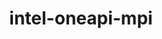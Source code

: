 ---
title: "intel-oneapi-mpi"
layout: cache
categories: [package, develop]
meta: {"versions": ["2021.14.0", "2021.14.1"], "compilers": ["gcc@=12.4.0", "oneapi@=2024.1.0", "oneapi@=2024.2.1"], "oss": ["amzn2", "ubuntu22.04"], "platforms": ["linux"], "targets": ["x86_64_v3", "x86_64_v4"], "stacks": ["aws-pcluster-x86_64_v4", "e4s-oneapi", "root"], "num_specs": 15, "num_specs_by_stack": {"root": 15, "aws-pcluster-x86_64_v4": 12, "e4s-oneapi": 3}}
spec_details: [{"hash": "5g5jm4krjru5yb4zjyecupwpwkzb4snt", "compiler": "gcc@=12.4.0", "versions": ["2021.14.0"], "os": "amzn2", "platform": "linux", "target": "x86_64_v3", "variants": ["build_system=generic", "~classic-names", "+envmods", "+external-libfabric", "+generic-names", "~ilp64"], "stacks": ["root", "aws-pcluster-x86_64_v4"], "size": "-", "tarball": "https://binaries.spack.io/develop/build_cache/linux-amzn2-x86_64_v3/gcc-12.4.0/intel-oneapi-mpi-2021.14.0/linux-amzn2-x86_64_v3-gcc-12.4.0-intel-oneapi-mpi-2021.14.0-5g5jm4krjru5yb4zjyecupwpwkzb4snt.spack"}, {"hash": "tgscj3fhum4bgfllf36sf2sipo7sxszw", "compiler": "gcc@=12.4.0", "versions": ["2021.14.0"], "os": "amzn2", "platform": "linux", "target": "x86_64_v3", "variants": ["build_system=generic", "~classic-names", "+envmods", "+external-libfabric", "+generic-names", "~ilp64"], "stacks": ["root", "aws-pcluster-x86_64_v4"], "size": "-", "tarball": "https://binaries.spack.io/develop/build_cache/linux-amzn2-x86_64_v3/gcc-12.4.0/intel-oneapi-mpi-2021.14.0/linux-amzn2-x86_64_v3-gcc-12.4.0-intel-oneapi-mpi-2021.14.0-tgscj3fhum4bgfllf36sf2sipo7sxszw.spack"}, {"hash": "m2n6mh7mxrwm75w3imk2dnjxykcj4pso", "compiler": "gcc@=12.4.0", "versions": ["2021.14.1"], "os": "amzn2", "platform": "linux", "target": "x86_64_v3", "variants": ["build_system=generic", "~classic-names", "+envmods", "+external-libfabric", "+generic-names", "~ilp64"], "stacks": ["root", "aws-pcluster-x86_64_v4"], "size": "-", "tarball": "https://binaries.spack.io/develop/build_cache/linux-amzn2-x86_64_v3/gcc-12.4.0/intel-oneapi-mpi-2021.14.1/linux-amzn2-x86_64_v3-gcc-12.4.0-intel-oneapi-mpi-2021.14.1-m2n6mh7mxrwm75w3imk2dnjxykcj4pso.spack"}, {"hash": "xh5epdie2z5cx3idkcsq4akam7vjxjyp", "compiler": "oneapi@=2024.1.0", "versions": ["2021.14.0"], "os": "amzn2", "platform": "linux", "target": "x86_64_v3", "variants": ["build_system=generic", "~classic-names", "+envmods", "+external-libfabric", "+generic-names", "~ilp64"], "stacks": ["root", "aws-pcluster-x86_64_v4"], "size": "-", "tarball": "https://binaries.spack.io/develop/build_cache/linux-amzn2-x86_64_v3/oneapi-2024.1.0/intel-oneapi-mpi-2021.14.0/linux-amzn2-x86_64_v3-oneapi-2024.1.0-intel-oneapi-mpi-2021.14.0-xh5epdie2z5cx3idkcsq4akam7vjxjyp.spack"}, {"hash": "2imo7gbqmwu6d25fhvy3zxuwwk3onslv", "compiler": "oneapi@=2024.1.0", "versions": ["2021.14.0"], "os": "amzn2", "platform": "linux", "target": "x86_64_v3", "variants": ["build_system=generic", "~classic-names", "+envmods", "+external-libfabric", "+generic-names", "~ilp64"], "stacks": ["root", "aws-pcluster-x86_64_v4"], "size": "-", "tarball": "https://binaries.spack.io/develop/build_cache/linux-amzn2-x86_64_v3/oneapi-2024.1.0/intel-oneapi-mpi-2021.14.0/linux-amzn2-x86_64_v3-oneapi-2024.1.0-intel-oneapi-mpi-2021.14.0-2imo7gbqmwu6d25fhvy3zxuwwk3onslv.spack"}, {"hash": "cpb6l2doyxalkorndp5pg3y4htpl2s45", "compiler": "oneapi@=2024.1.0", "versions": ["2021.14.1"], "os": "amzn2", "platform": "linux", "target": "x86_64_v3", "variants": ["build_system=generic", "~classic-names", "+envmods", "+external-libfabric", "+generic-names", "~ilp64"], "stacks": ["root", "aws-pcluster-x86_64_v4"], "size": "-", "tarball": "https://binaries.spack.io/develop/build_cache/linux-amzn2-x86_64_v3/oneapi-2024.1.0/intel-oneapi-mpi-2021.14.1/linux-amzn2-x86_64_v3-oneapi-2024.1.0-intel-oneapi-mpi-2021.14.1-cpb6l2doyxalkorndp5pg3y4htpl2s45.spack"}, {"hash": "5d2h6an3xkgwd2774mjxtqiclv7nkpky", "compiler": "gcc@=12.4.0", "versions": ["2021.14.0"], "os": "amzn2", "platform": "linux", "target": "x86_64_v4", "variants": ["build_system=generic", "~classic-names", "+envmods", "+external-libfabric", "+generic-names", "~ilp64"], "stacks": ["root", "aws-pcluster-x86_64_v4"], "size": "-", "tarball": "https://binaries.spack.io/develop/build_cache/linux-amzn2-x86_64_v4/gcc-12.4.0/intel-oneapi-mpi-2021.14.0/linux-amzn2-x86_64_v4-gcc-12.4.0-intel-oneapi-mpi-2021.14.0-5d2h6an3xkgwd2774mjxtqiclv7nkpky.spack"}, {"hash": "gtbvngzqyowcdzmk7klkrhyeypyjcnqf", "compiler": "gcc@=12.4.0", "versions": ["2021.14.0"], "os": "amzn2", "platform": "linux", "target": "x86_64_v4", "variants": ["build_system=generic", "~classic-names", "+envmods", "+external-libfabric", "+generic-names", "~ilp64"], "stacks": ["root", "aws-pcluster-x86_64_v4"], "size": "-", "tarball": "https://binaries.spack.io/develop/build_cache/linux-amzn2-x86_64_v4/gcc-12.4.0/intel-oneapi-mpi-2021.14.0/linux-amzn2-x86_64_v4-gcc-12.4.0-intel-oneapi-mpi-2021.14.0-gtbvngzqyowcdzmk7klkrhyeypyjcnqf.spack"}, {"hash": "lstybf7bnmugiv2l4baxm55g6i6i7m6c", "compiler": "gcc@=12.4.0", "versions": ["2021.14.1"], "os": "amzn2", "platform": "linux", "target": "x86_64_v4", "variants": ["build_system=generic", "~classic-names", "+envmods", "+external-libfabric", "+generic-names", "~ilp64"], "stacks": ["root", "aws-pcluster-x86_64_v4"], "size": "-", "tarball": "https://binaries.spack.io/develop/build_cache/linux-amzn2-x86_64_v4/gcc-12.4.0/intel-oneapi-mpi-2021.14.1/linux-amzn2-x86_64_v4-gcc-12.4.0-intel-oneapi-mpi-2021.14.1-lstybf7bnmugiv2l4baxm55g6i6i7m6c.spack"}, {"hash": "r2u7gmr6ioi3piwgia6aiagn4wgjxomz", "compiler": "oneapi@=2024.1.0", "versions": ["2021.14.0"], "os": "amzn2", "platform": "linux", "target": "x86_64_v4", "variants": ["build_system=generic", "~classic-names", "+envmods", "+external-libfabric", "+generic-names", "~ilp64"], "stacks": ["root", "aws-pcluster-x86_64_v4"], "size": "-", "tarball": "https://binaries.spack.io/develop/build_cache/linux-amzn2-x86_64_v4/oneapi-2024.1.0/intel-oneapi-mpi-2021.14.0/linux-amzn2-x86_64_v4-oneapi-2024.1.0-intel-oneapi-mpi-2021.14.0-r2u7gmr6ioi3piwgia6aiagn4wgjxomz.spack"}, {"hash": "ga3hwvdmuqdolr4mb664bqkkk7ty5dw3", "compiler": "oneapi@=2024.1.0", "versions": ["2021.14.0"], "os": "amzn2", "platform": "linux", "target": "x86_64_v4", "variants": ["build_system=generic", "~classic-names", "+envmods", "+external-libfabric", "+generic-names", "~ilp64"], "stacks": ["root", "aws-pcluster-x86_64_v4"], "size": "-", "tarball": "https://binaries.spack.io/develop/build_cache/linux-amzn2-x86_64_v4/oneapi-2024.1.0/intel-oneapi-mpi-2021.14.0/linux-amzn2-x86_64_v4-oneapi-2024.1.0-intel-oneapi-mpi-2021.14.0-ga3hwvdmuqdolr4mb664bqkkk7ty5dw3.spack"}, {"hash": "kyh2g7rd2fb7gweyg27xtjyhc6rqfvlh", "compiler": "oneapi@=2024.1.0", "versions": ["2021.14.1"], "os": "amzn2", "platform": "linux", "target": "x86_64_v4", "variants": ["build_system=generic", "~classic-names", "+envmods", "+external-libfabric", "+generic-names", "~ilp64"], "stacks": ["root", "aws-pcluster-x86_64_v4"], "size": "-", "tarball": "https://binaries.spack.io/develop/build_cache/linux-amzn2-x86_64_v4/oneapi-2024.1.0/intel-oneapi-mpi-2021.14.1/linux-amzn2-x86_64_v4-oneapi-2024.1.0-intel-oneapi-mpi-2021.14.1-kyh2g7rd2fb7gweyg27xtjyhc6rqfvlh.spack"}, {"hash": "7rbpy35bq76khaierxegltjte6y2lum6", "compiler": "oneapi@=2024.2.1", "versions": ["2021.14.0"], "os": "ubuntu22.04", "platform": "linux", "target": "x86_64_v3", "variants": ["build_system=generic", "~classic-names", "+envmods", "~external-libfabric", "~generic-names", "~ilp64"], "stacks": ["e4s-oneapi", "root"], "size": "-", "tarball": "https://binaries.spack.io/develop/build_cache/linux-ubuntu22.04-x86_64_v3/oneapi-2024.2.1/intel-oneapi-mpi-2021.14.0/linux-ubuntu22.04-x86_64_v3-oneapi-2024.2.1-intel-oneapi-mpi-2021.14.0-7rbpy35bq76khaierxegltjte6y2lum6.spack"}, {"hash": "zjw2u2merdl7zg6pwwcc6gojmyjgzz2e", "compiler": "oneapi@=2024.2.1", "versions": ["2021.14.0"], "os": "ubuntu22.04", "platform": "linux", "target": "x86_64_v3", "variants": ["build_system=generic", "~classic-names", "+envmods", "~external-libfabric", "~generic-names", "~ilp64"], "stacks": ["e4s-oneapi", "root"], "size": "-", "tarball": "https://binaries.spack.io/develop/build_cache/linux-ubuntu22.04-x86_64_v3/oneapi-2024.2.1/intel-oneapi-mpi-2021.14.0/linux-ubuntu22.04-x86_64_v3-oneapi-2024.2.1-intel-oneapi-mpi-2021.14.0-zjw2u2merdl7zg6pwwcc6gojmyjgzz2e.spack"}, {"hash": "ekogpinhvjmgsvmhfvkkskpqb5tpfzat", "compiler": "oneapi@=2024.2.1", "versions": ["2021.14.1"], "os": "ubuntu22.04", "platform": "linux", "target": "x86_64_v3", "variants": ["build_system=generic", "~classic-names", "+envmods", "~external-libfabric", "~generic-names", "~ilp64"], "stacks": ["e4s-oneapi", "root"], "size": "-", "tarball": "https://binaries.spack.io/develop/build_cache/linux-ubuntu22.04-x86_64_v3/oneapi-2024.2.1/intel-oneapi-mpi-2021.14.1/linux-ubuntu22.04-x86_64_v3-oneapi-2024.2.1-intel-oneapi-mpi-2021.14.1-ekogpinhvjmgsvmhfvkkskpqb5tpfzat.spack"}]
---
